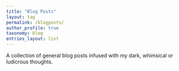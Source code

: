 ```yaml
---
title: "Blog Posts"
layout: tag
permalink: /blogposts/
author_profile: true
taxonomy: blog
entries_layout: list
---
```

A collection of general blog posts infused with my dark, whimsical or ludicrous thoughts.